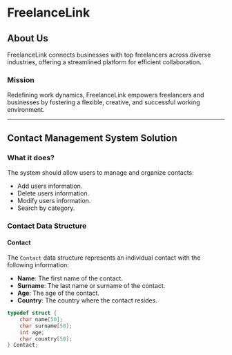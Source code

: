 # FreelanceLink

## About Us

FreelanceLink connects businesses with top freelancers across diverse industries, offering a streamlined platform for efficient collaboration.

### Mission

Redefining work dynamics, FreelanceLink empowers freelancers and businesses by fostering a flexible, creative, and successful working environment.

---

## Contact Management System Solution

### What it does?

The system should allow users to manage and organize contacts:

- Add users information.
- Delete users information.
- Modify users information.
- Search by category.

### Contact Data Structure

#### Contact

The `Contact` data structure represents an individual contact with the following information:

- **Name**: The first name of the contact.
- **Surname**: The last name or surname of the contact.
- **Age**: The age of the contact.
- **Country**: The country where the contact resides.

```c
typedef struct {
    char name[50];
    char surname[50];
    int age;
    char country[50];
} Contact;


